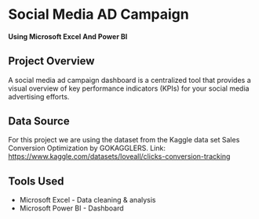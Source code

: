 # Social Media AD Campaign
#### Using Microsoft Excel And Power BI

## Project Overview
A social media ad campaign dashboard is a centralized tool that provides a visual overview of key performance indicators (KPIs) for your social media advertising efforts.

## Data Source
For this project we are using the dataset from the Kaggle data set Sales Conversion Optimization by GOKAGGLERS. Link: https://www.kaggle.com/datasets/loveall/clicks-conversion-tracking

## Tools Used
- Microsoft Excel - Data cleaning & analysis
- Microsoft Power BI - Dashboard
